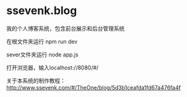 # ssevenk.blog
我的个人博客系统，包含前台展示和后台管理系统

在根文件夹运行
npm run dev

sever文件夹运行
node app.js

打开浏览器，输入localhost://8080/#/

关于本系统的制作教程：http://www.ssevenk.com/#/TheOne/blog/5d3b1ceafda1fd67a476fa4f


